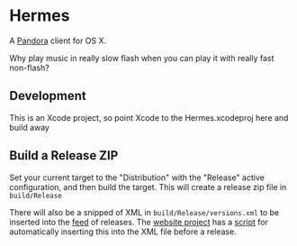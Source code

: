 Hermes
======

A [Pandora](http://www.pandora.com) client for OS X.

Why play music in really slow flash when you can play it with really fast non-flash?

## Development

This is an Xcode project, so point Xcode to the Hermes.xcodeproj here and build away

## Build a Release ZIP

Set your current target to the "Distribution" with the "Release" active
configuration, and then build the target. This will create a release zip
file in `build/Release`

There will also be a snipped of XML in `build/Release/versions.xml` to be
inserted into the [feed](http://alexcrichton.com/hermes/versions.xml) of
releases. The [website project](https://github.com/alexcrichton/hermes/tree/gh-pages)
has a [script](https://github.com/alexcrichton/hermes/blob/gh-pages/_config/release.rb)
for automatically inserting this into the XML file before a release.

